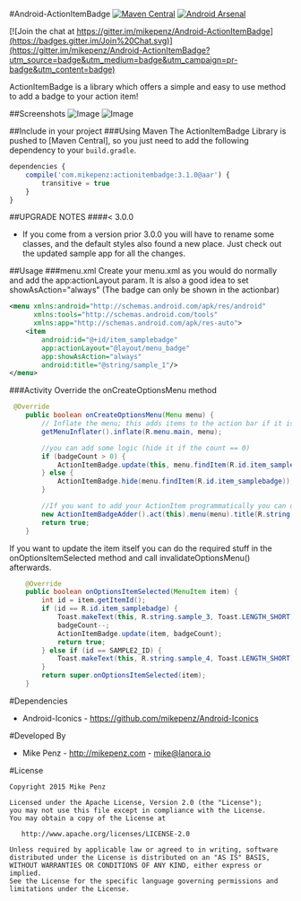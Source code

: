 #Android-ActionItemBadge [![Maven Central](https://maven-badges.herokuapp.com/maven-central/com.mikepenz/actionitembadge/badge.svg?style=flat)](https://maven-badges.herokuapp.com/maven-central/com.mikepenz/actionitembadge) [![Android Arsenal](http://img.shields.io/badge/Android%20Arsenal-Android--ActionItemBadge-brightgreen.svg?style=flat)](http://android-arsenal.com/details/1/755)

[![Join the chat at https://gitter.im/mikepenz/Android-ActionItemBadge](https://badges.gitter.im/Join%20Chat.svg)](https://gitter.im/mikepenz/Android-ActionItemBadge?utm_source=badge&utm_medium=badge&utm_campaign=pr-badge&utm_content=badge)

ActionItemBadge is a library which offers a simple and easy to use method to add a badge to your action item!

##Screenshots
![Image](https://raw.githubusercontent.com/mikepenz/Android-ActionItemBadge/develop/DEV/screenshot/screenshot1_small.png)
![Image](https://raw.githubusercontent.com/mikepenz/Android-ActionItemBadge/develop/DEV/screenshot/screenshot2_small.png)

##Include in your project
###Using Maven
The ActionItemBadge Library is pushed to [Maven Central], so you just need to add the following dependency to your `build.gradle`.

```javascript
dependencies {
	compile('com.mikepenz:actionitembadge:3.1.0@aar') {
	    transitive = true
	}
}
```

##UPGRADE NOTES
####< 3.0.0
- If you come from a version prior 3.0.0 you will have to rename some classes, and the default styles also found a new place. Just check out the updated sample app for all the changes.

##Usage
###menu.xml
Create your menu.xml as you would do normally and add the app:actionLayout param.
It is also a good idea to set showAsAction="always" (The badge can only be shown in the actionbar)
```xml
<menu xmlns:android="http://schemas.android.com/apk/res/android"
      xmlns:tools="http://schemas.android.com/tools"
      xmlns:app="http://schemas.android.com/apk/res-auto">
    <item
        android:id="@+id/item_samplebadge"
        app:actionLayout="@layout/menu_badge"
        app:showAsAction="always"
        android:title="@string/sample_1"/>
</menu>
```
###Activity
Override the onCreateOptionsMenu method
```java
 @Override
    public boolean onCreateOptionsMenu(Menu menu) {
        // Inflate the menu; this adds items to the action bar if it is present.
        getMenuInflater().inflate(R.menu.main, menu);

	    //you can add some logic (hide it if the count == 0)
        if (badgeCount > 0) {
            ActionItemBadge.update(this, menu.findItem(R.id.item_samplebadge), FontAwesome.Icon.faw_android, ActionItemBadge.BadgeStyles.DARK_GREY, badgeCount);
        } else {
            ActionItemBadge.hide(menu.findItem(R.id.item_samplebadge));
        }

	    //If you want to add your ActionItem programmatically you can do this too. You do the following:
        new ActionItemBadgeAdder().act(this).menu(menu).title(R.string.sample_2).itemDetails(0, SAMPLE2_ID, 1).showAsAction(MenuItem.SHOW_AS_ACTION_ALWAYS).add(bigStyle, 1);
        return true;
    }
```

If you want to update the item itself you can do the required stuff in the onOptionsItemSelected method and
call invalidateOptionsMenu() afterwards.
```java
    @Override
    public boolean onOptionsItemSelected(MenuItem item) {
        int id = item.getItemId();
        if (id == R.id.item_samplebadge) {
            Toast.makeText(this, R.string.sample_3, Toast.LENGTH_SHORT).show();.LENGTH_SHORT).show();
            badgeCount--;
            ActionItemBadge.update(item, badgeCount);
            return true;
        } else if (id == SAMPLE2_ID) {
            Toast.makeText(this, R.string.sample_4, Toast.LENGTH_SHORT).show();
        }
        return super.onOptionsItemSelected(item);
    }
```

#Dependencies
* Android-Iconics - https://github.com/mikepenz/Android-Iconics


#Developed By

* Mike Penz - http://mikepenz.com - <mike@lanora.io>


#License

    Copyright 2015 Mike Penz

    Licensed under the Apache License, Version 2.0 (the "License");
    you may not use this file except in compliance with the License.
    You may obtain a copy of the License at

       http://www.apache.org/licenses/LICENSE-2.0

    Unless required by applicable law or agreed to in writing, software
    distributed under the License is distributed on an "AS IS" BASIS,
    WITHOUT WARRANTIES OR CONDITIONS OF ANY KIND, either express or implied.
    See the License for the specific language governing permissions and
    limitations under the License.

